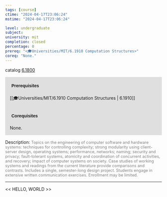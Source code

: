 ```yaml
---
tags: [course]
ctime: "2024-04-17T23:06:24"
mstime: "2024-04-17T23:06:24"

level: undergraduate
subject: 
university: mit
completion: closed
percentage: 0
prereq: "<🎓Universities/MIT/6.1910 Computation Structures>"
coreq: "None."
---
```


catalog [6.1800](http://student.mit.edu/catalog/m6a.html#6.1800)

<span style="display: block; padding: 15px; background-color: rgb(100, 100, 100, 0.2);"><font id="m_prereq3327_0" style="display: block; font-family: Arial, sans-serif; font-weight: bold; padding: 5px">Prerequisites</font><br><span id="prereq3327_0">[[🎓Universities/MIT/6.1910 Computation Structures | 6.1910]]</span></span>
<span style="display: block; padding: 15px; background-color: rgb(100, 100, 100, 0.2);"><font id="m_coreq3327_0" style="display: block; font-family: Arial, sans-serif; font-weight: bold; padding: 5px">Corequisites</font><br><span id="coreq3327_0">None.</span></span>

<font style="">Description:</font>
<font style="color: grey; font-size: 0.8rem;">Topics on the engineering of computer software and hardware systems: techniques for controlling complexity; strong modularity using client-server design, operating systems; performance, networks; naming; security and privacy; fault-tolerant systems, atomicity and coordination of concurrent activities, and recovery; impact of computer systems on society. Case studies of working systems and readings from the current literature provide comparisons and contrasts. Includes a single, semester-long design project. Students engage in extensive written communication exercises. Enrollment may be limited.</font>



---

<< HELLO, WORLD >>
